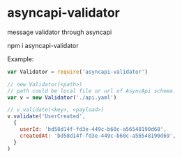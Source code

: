 # asyncapi-validator
message validator through asyncapi

npm i asyncapi-validator

Example:

```javascript
var Validator = require('asyncapi-validator')

// new Validator(<path>)
// path could be local file or url of AsyncApi schema.
var v = new Validator('./api.yaml')

// v.validate(<key>, <payload>)
v.validate('UserCreated',
  {
    userId: 'bd58d14f-fd3e-449c-b60c-a56548190d68',
    createdAt: 'bd58d14f-fd3e-449c-b60c-a56548190d69',
  }
)

```
